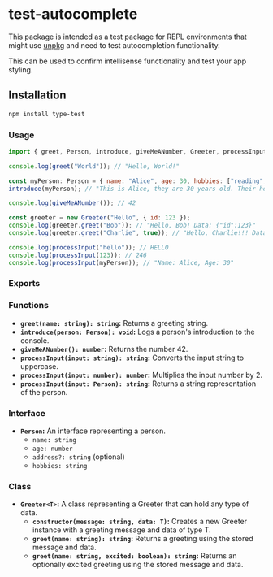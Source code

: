 # test-autocomplete

This package is intended as a test package for REPL environments that might use [unpkg](http://unpkg.com/) and need to test autocompletion functionality.

This can be used to confirm intellisense functionality and test your app styling.

## Installation

```bash
npm install type-test
```

### Usage

```javascript
import { greet, Person, introduce, giveMeANumber, Greeter, processInput } from 'test-autocomplete';

console.log(greet("World")); // "Hello, World!"

const myPerson: Person = { name: "Alice", age: 30, hobbies: ["reading", "hiking"] };
introduce(myPerson); // "This is Alice, they are 30 years old. Their hobbies are: reading, hiking"

console.log(giveMeANumber()); // 42

const greeter = new Greeter("Hello", { id: 123 });
console.log(greeter.greet("Bob")); // "Hello, Bob! Data: {"id":123}"
console.log(greeter.greet("Charlie", true)); // "Hello, Charlie!!! Data: {"id":123}"

console.log(processInput("hello")); // HELLO
console.log(processInput(123)); // 246
console.log(processInput(myPerson)); // "Name: Alice, Age: 30"
```

### Exports

### Functions

* **`greet(name: string): string`:** Returns a greeting string.
* **`introduce(person: Person): void`:** Logs a person's introduction to the console.
* **`giveMeANumber(): number`:** Returns the number 42.
* **`processInput(input: string): string`:** Converts the input string to uppercase.
* **`processInput(input: number): number`:** Multiplies the input number by 2.
* **`processInput(input: Person): string`:** Returns a string representation of the person.

### Interface
* **`Person`:**  An interface representing a person.
    *   `name: string`
    *   `age: number`
    *   `address?: string` (optional)
    *   `hobbies: string`

### Class
* **`Greeter<T>`:** A class representing a Greeter that can hold any type of data.
    * **`constructor(message: string, data: T)`:** Creates a new Greeter instance with a greeting message and data of type T.
    * **`greet(name: string): string`:** Returns a greeting using the stored message and data.
    * **`greet(name: string, excited: boolean): string`:** Returns an optionally excited greeting using the stored message and data.
